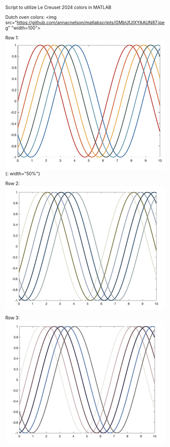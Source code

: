 Script to utilize Le Creuset 2024 colors in MATLAB

Dutch oven colors: 
<img src="https://github.com/annacnelson/matlabscripts/GMbUfJIXYAAUN87.jpeg" "width=100">

Row 1: 
![alt text](https://github.com/annacnelson/matlabscripts/blob/main/row1.png?raw=true){: width="50%"}

Row 2:
![alt text](https://github.com/annacnelson/matlabscripts/blob/main/row2.png?raw=true)

Row 3: 
![alt text](https://github.com/annacnelson/matlabscripts/blob/main/row3.png?raw=true)
